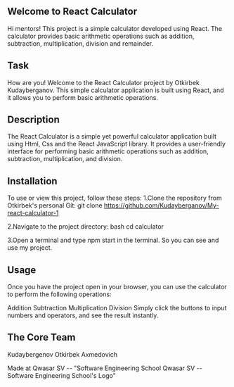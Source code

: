 ## Welcome to React Calculator
Hi mentors! This project is a simple calculator developed using React. The calculator provides basic arithmetic operations such as addition, subtraction, multiplication, division and remainder.

## Task
How are you! Welcome to the React Calculator project by Otkirbek Kudayberganov. This simple calculator application is built using React, and it allows you to perform basic arithmetic operations.

## Description
The React Calculator is a simple yet powerful calculator application built using Html, Css and the React JavaScript library. It provides a user-friendly interface for performing basic arithmetic operations such as addition, subtraction, multiplication, and division.

## Installation
To use or view this project, follow these steps:
1.Clone the repository from Otkirbek's personal Git:
git clone https://github.com/Kudayberganov/My-react-calculator-1

2.Navigate to the project directory:
bash
cd calculator

3.Open a terminal and type npm start in the terminal. So you can see and use my project.

## Usage
Once you have the project open in your browser, you can use the calculator to perform the following operations:

Addition
Subtraction
Multiplication
Division
Simply click the buttons to input numbers and operators, and see the result instantly.

## The Core Team
Kudaybergenov Otkirbek Axmedovich

Made at Qwasar SV -- "Software Engineering School Qwasar SV -- Software Engineering School's Logo"